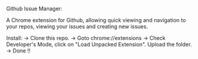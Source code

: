 Github Issue Manager:

A Chrome extension for Github, allowing quick viewing and navigation to your repos, viewing your issues and creating new issues.

Install:
-> Clone this repo.
-> Goto chrome://extensions
-> Check Developer's Mode, click on "Load Unpacked Extension". Upload the folder.
-> Done !!
